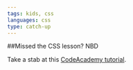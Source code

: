 ```yaml
---
tags: kids, css
languages: css
type: catch-up
---
```


##Missed the CSS lesson? NBD

Take a stab at this [CodeAcademy tutorial](http://www.codecademy.com/courses/web-beginner-en-TlhFi/0/1?curriculum_id=50579fb998b470000202dc8b).
